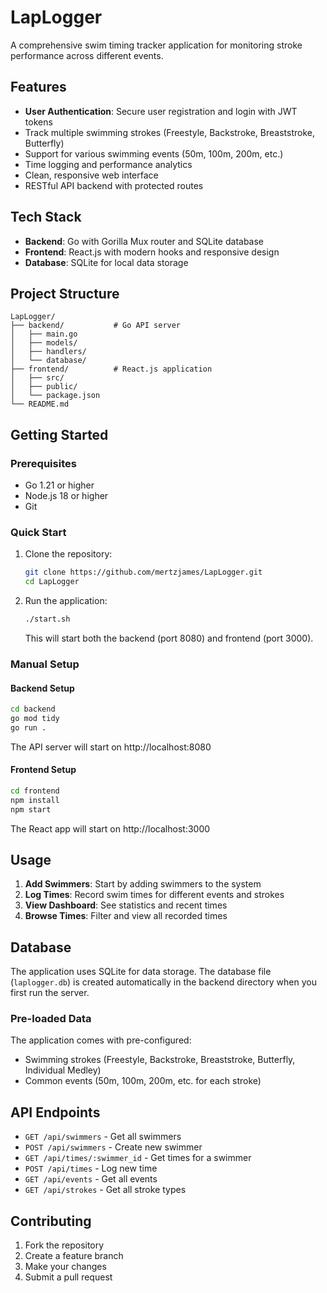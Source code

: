 # LapLogger

A comprehensive swim timing tracker application for monitoring stroke performance across different events.

## Features

- **User Authentication**: Secure user registration and login with JWT tokens
- Track multiple swimming strokes (Freestyle, Backstroke, Breaststroke, Butterfly)
- Support for various swimming events (50m, 100m, 200m, etc.)
- Time logging and performance analytics
- Clean, responsive web interface
- RESTful API backend with protected routes

## Tech Stack

- **Backend**: Go with Gorilla Mux router and SQLite database
- **Frontend**: React.js with modern hooks and responsive design
- **Database**: SQLite for local data storage

## Project Structure

```
LapLogger/
├── backend/           # Go API server
│   ├── main.go
│   ├── models/
│   ├── handlers/
│   └── database/
├── frontend/          # React.js application
│   ├── src/
│   ├── public/
│   └── package.json
└── README.md
```

## Getting Started

### Prerequisites
- Go 1.21 or higher
- Node.js 18 or higher
- Git

### Quick Start
1. Clone the repository:
   ```bash
   git clone https://github.com/mertzjames/LapLogger.git
   cd LapLogger
   ```

2. Run the application:
   ```bash
   ./start.sh
   ```

   This will start both the backend (port 8080) and frontend (port 3000).

### Manual Setup

#### Backend Setup
```bash
cd backend
go mod tidy
go run .
```
The API server will start on http://localhost:8080

#### Frontend Setup
```bash
cd frontend
npm install
npm start
```
The React app will start on http://localhost:3000

## Usage

1. **Add Swimmers**: Start by adding swimmers to the system
2. **Log Times**: Record swim times for different events and strokes
3. **View Dashboard**: See statistics and recent times
4. **Browse Times**: Filter and view all recorded times

## Database

The application uses SQLite for data storage. The database file (`laplogger.db`) is created automatically in the backend directory when you first run the server.

### Pre-loaded Data

The application comes with pre-configured:
- Swimming strokes (Freestyle, Backstroke, Breaststroke, Butterfly, Individual Medley)
- Common events (50m, 100m, 200m, etc. for each stroke)

## API Endpoints

- `GET /api/swimmers` - Get all swimmers
- `POST /api/swimmers` - Create new swimmer
- `GET /api/times/:swimmer_id` - Get times for a swimmer
- `POST /api/times` - Log new time
- `GET /api/events` - Get all events
- `GET /api/strokes` - Get all stroke types

## Contributing

1. Fork the repository
2. Create a feature branch
3. Make your changes
4. Submit a pull request
